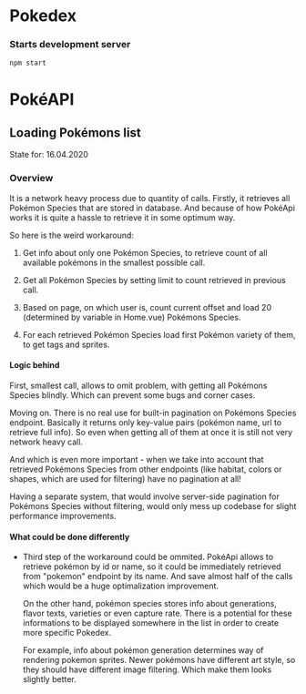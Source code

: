 # Pokedex
### __Starts development server__
```
npm start
```
# PokéAPI
## Loading Pokémons list
State for: 16.04.2020
### __Overview__
It is a network heavy process due to quantity of calls. Firstly, it retrieves all Pokémon Species that are stored in database. And because of how PokéApi works it is quite a hassle to retrieve it in some optimum way.

So here is the weird workaround:
1) Get info about only one Pokémon Species, to retrieve count of all available pokémons in the smallest possible call.

2) Get all Pokémon Species by setting limit to count retrieved in previous call.

3) Based on page, on which user is, count current offset and load 20 (determined by variable in Home.vue) Pokémons Species.

4) For each retrieved Pokémon Species load first Pokémon variety of them, to get tags and sprites.

#### Logic behind
First, smallest call, allows to omit problem, with getting all Pokémons Species blindly. Which can prevent some bugs and corner cases.

Moving on. There is no real use for built-in pagination on Pokémons Species endpoint. Basically it returns only key-value pairs (pokémon name, url to retrieve full info). So even when getting all of them at once it is still not very network heavy call.

And which is even more important - when we take into account that retrieved Pokémons Species from other endpoints (like habitat, colors or shapes, which are used for filtering) have no pagination at all! 

Having a separate system, that would involve server-side pagination for Pokémons Species without filtering, would only mess up codebase for slight performance improvements.

#### What could be done differently
* Third step of the workaround could be ommited. PokéApi allows to retrieve pokémon by id or name, so it could be immediately retrieved from "pokemon" endpoint by its name. And save almost half of the calls which would be a huge optimalization improvement.

    On the other hand, pokémon species stores info about generations, flavor texts, varieties or even capture rate. There is a potential for these informations to be displayed somewhere in the list in order to create more specific Pokedex.

    For example, info about pokémon generation determines way of rendering pokemon sprites. Newer pokémons have different art style, so they should have different image filtering. Which make them looks slightly better.